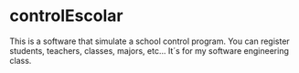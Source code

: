 # controlEscolar
This is a software that simulate a school control program. You can register students, teachers, classes, majors, etc...  It´s for my software engineering class.
